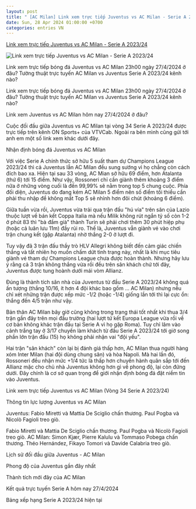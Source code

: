 ```yaml
---
layout: post
title: " [AC Milan] Link xem trực tiếp Juventus vs AC Milan - Serie A 2023/24"
date: Sun, 28 Apr 2024 01:00:00 +0700
categories: entries VN
---
```

[Link xem trực tiếp Juventus vs AC Milan - Serie A 2023/24](https://bongda24h.vn/truc-tiep-serie-a/juventus-ac-milan-link-xem-on-sports-372-386284.html)

![Link xem trực tiếp Juventus vs AC Milan - Serie A 2023/24](https://static.bongda24h.vn/medias/standard/2024/04/27/truc-tiep-juventus-vs-ac-milan-serie-a-2023-24-2704223721.jpg)

Link xem trực tiếp bóng đá Juventus vs AC Milan 23h00 ngày 27/4/2024 ở đâu? Tường thuật trực tuyến AC Milan vs Juventus Serie A 2023/24 kênh nào?

Link xem trực tiếp bóng đá Juventus vs AC Milan 23h00 ngày 27/4/2024 ở đâu? Tường thuật trực tuyến AC Milan vs Juventus Serie A 2023/24 kênh nào?

Link xem Juventus vs AC Milan hôm nay 27/4/2024 ở đâu?

Cuộc đối đầu giữa Juventus vs AC Milan tại vòng 34 Serie A 2023/24 được trực tiếp trên kênh ON Sports+ của VTVCab. Ngoài ra bên mình cũng gửi tới anh em một số link xem khác dưới đây.

Nhận định bóng đá Juventus vs AC Milan

Với việc Serie A chính thức sở hữu 5 suất tham dự Champions League 2023/24 thì cả Juventus lẫn AC Milan đều sung sướng vì họ chẳng còn cách đích bao xa. Hiện tại sau 33 vòng, AC Mian sở hữu 69 điểm, hơn Atalanta (thứ 6) tới 15 điểm. Như vậy, Rossoneri chỉ cần giành thêm khoảng 3 điểm nữa ở những vòng cuối là đến 99,99% sẽ nằm trong top 5 chung cuộc. Phía đối diện, Juventus do đang kém AC Milan 5 điểm nên số điểm tối thiểu cần phải thu nhập để không mất Top 5 sẽ nhỉnh hơn đôi chút (khoảng 6 điểm).

Giữa tuần vừa rồi, Juventus vừa trải qua trận đấu "hú vía" trên sân của Lazio thuộc lượt về bán kết Coppa Italia mà nếu Milik không rút ngắn tỷ số còn 1-2 ở phút 83 thì "bà đầm già" thành Turin sẽ phải chơi thêm 30 phút hiệp phụ (hoặc cả luân lưu 11m) đầy rủi ro. Thế là, Juventus vẫn giành vé vào chơi trận chung kết (gặp Atalanta) nhờ thắng 2-0 ở lượt đi.

Tuy vậy đã 3 trận đấu thầy trò HLV Allegri không biết đến cảm giác chiến thắng và tất nhiên họ muốn chấm dứt tình trạng này, nhất là khi mục tiêu giành vé tham dự Champions League chưa được hoàn thành. Nhưng hãy lưu ý rằng cả 3 trận không thắng vừa rồi đều trên sân khách chứ tới đây, Juventus được tung hoành dưới mái vòm Allianz.

Đúng là thành tích sân nhà của Juventus từ đầu Serie A 2023/24 không quá ấn tượng (thắng 10/16, ít hơn 4 đội khác bao gồm ... AC Milan) nhưng nếu chỉ xét những trận được xếp mức -1/2 (hoặc -1/4) giống lần tới thì lại cực ổn: thắng đến 4/5 trận như vậy.

Bản thân AC Milan bây giờ cũng không trong trạng thái tốt nhất khi thua 3/4 trận gần đây trên mọi đấu trường (hai lượt tứ kết Europa League vừa rồi về cơ bản không khác trận đấu tại Serie A vì họ gặp Roma). Tuy chỉ lâm vào cảnh trắng tay ở 3/17 chuyến làm khách từ đầu Serie A 2023/24 tới giờ song phần lớn trận đấu (15) họ không phải nhận vai "đội yếu".

Hai trận "sân khách" còn lại bị đánh giá thấp hơn, AC Milan thua người hàng xóm Inter Milan (hai đội dùng chung sân) và hòa Napoli. Mà hai lần đó, Rossoneri đều nhận mức +1/4 tức là thấp hơn chuyến hành quân sắp tới đến Allianz mặc cho chủ nhà Juventus không hơn gì về phong độ, lại còn đứng dưới. Đây chính là cơ sở quan trọng để giới nhận định bóng đá đặt niềm tin vào Juventus.

Link xem trực tiếp Juventus vs AC Milan (Vòng 34 Serie A 2023/24)

Thông tin lực lượng Juventus vs AC Milan

Juventus: Fabio Miretti và Mattia De Sciglio chấn thương. Paul Pogba và Nicolò Fagioli treo giò.

Fabio Miretti và Mattia De Sciglio chấn thương. Paul Pogba và Nicolò Fagioli treo giò. AC Milan: Simon Kjær, Pierre Kalulu và Tommaso Pobega chấn thương. Théo Hernández, Fikayo Tomori và Davide Calabria treo giò.

Lịch sử đối đầu giữa Juventus - AC Milan

Phong độ của Juventus gần đây nhất

Thành tích mới đây của AC Milan

Kết quả trực tuyến Serie A hôm nay 27/4/2024

Bảng xếp hạng Serie A 2023/24 hiện tại

